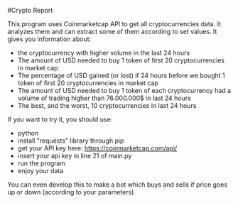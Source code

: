 #Crypto Report

This program uses Coinmarketcap API to get all cryptocurrencies data. It analyzes them and can extract some of them according to set values. It gives you information about:
- the cryptocurrency with higher volume in the last 24 hours
- The amount of USD needed to buy 1 token of first 20 cryptocurrencies in market cap
- The percentage of USD gained (or lost) if 24 hours before we bought 1 token of first 20 cryptocurrencies in market cap
- The amount of USD needed to buy 1 token of each cryptocurrency had a volume of trading higher than 76.000.000$ in last 24 hours
- The best, and the worst, 10 cryptocurrencies in last 24 hours

If you want to try it, you should use:
- python
- install "requests" library through pip
- get your API key here: https://coinmarketcap.com/api/
- insert your api key in line 21 of main.py
- run the program
- enjoy your data

You can even develop this to make a bot which buys and sells if price goes up or down (according to your parameters)
